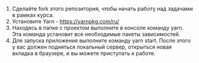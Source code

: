 1. Cделайте fork этого репозитория, чтобы начать работу над задачами в рамках курса.
2. Установите Yarn - https://yarnpkg.com/ru/
3. Находясь в папке с проектом выполните в консоле команду yarn. Эта команда установит все необходимые пакеты зависимостей.
4. Для запуска приложения выполните команду yarn start. После этого у вас должен подняться локальный сервер, открыться новая вкладка в браузере, и вы можете приступать к работе.
